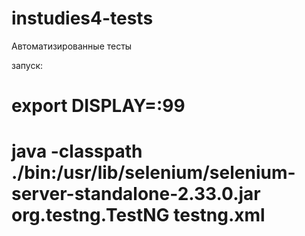 instudies4-tests
================

Автоматизированные тесты

запуск:
# export DISPLAY=:99
# java -classpath ./bin:/usr/lib/selenium/selenium-server-standalone-2.33.0.jar org.testng.TestNG testng.xml
